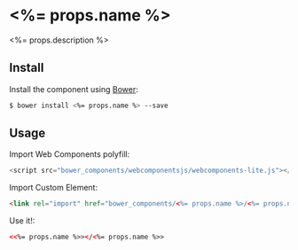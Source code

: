 # <%= props.name %>

<%= props.description %>

## Install

Install the component using [Bower](http://bower.io/):

```bash
$ bower install <%= props.name %> --save
```

## Usage

Import Web Components polyfill:

```js
<script src="bower_components/webcomponentsjs/webcomponents-lite.js"></script>
```

Import Custom Element:

```html
<link rel="import" href="bower_components/<%= props.name %>/<%= props.name %>.html"> 
```

Use it!:

```html
<<%= props.name %>></<%= props.name %>>
```
